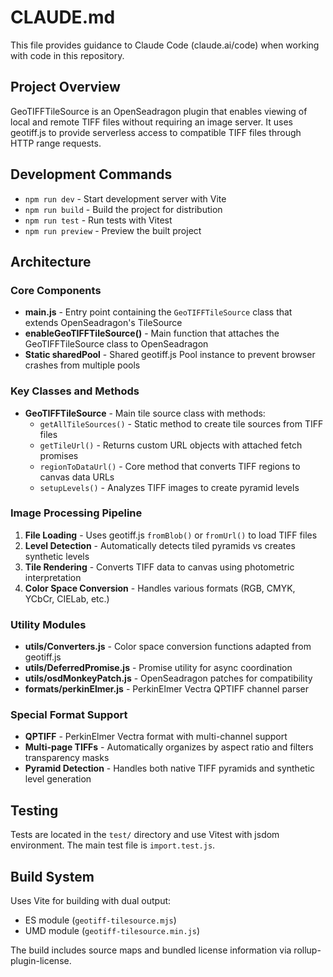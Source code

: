 # CLAUDE.md

This file provides guidance to Claude Code (claude.ai/code) when working with code in this repository.

## Project Overview

GeoTIFFTileSource is an OpenSeadragon plugin that enables viewing of local and remote TIFF files without requiring an image server. It uses geotiff.js to provide serverless access to compatible TIFF files through HTTP range requests.

## Development Commands

- `npm run dev` - Start development server with Vite
- `npm run build` - Build the project for distribution
- `npm run test` - Run tests with Vitest
- `npm run preview` - Preview the built project

## Architecture

### Core Components

- **main.js** - Entry point containing the `GeoTIFFTileSource` class that extends OpenSeadragon's TileSource
- **enableGeoTIFFTileSource()** - Main function that attaches the GeoTIFFTileSource class to OpenSeadragon
- **Static sharedPool** - Shared geotiff.js Pool instance to prevent browser crashes from multiple pools

### Key Classes and Methods

- **GeoTIFFTileSource** - Main tile source class with methods:
  - `getAllTileSources()` - Static method to create tile sources from TIFF files
  - `getTileUrl()` - Returns custom URL objects with attached fetch promises
  - `regionToDataUrl()` - Core method that converts TIFF regions to canvas data URLs
  - `setupLevels()` - Analyzes TIFF images to create pyramid levels

### Image Processing Pipeline

1. **File Loading** - Uses geotiff.js `fromBlob()` or `fromUrl()` to load TIFF files
2. **Level Detection** - Automatically detects tiled pyramids vs creates synthetic levels
3. **Tile Rendering** - Converts TIFF data to canvas using photometric interpretation
4. **Color Space Conversion** - Handles various formats (RGB, CMYK, YCbCr, CIELab, etc.)

### Utility Modules

- **utils/Converters.js** - Color space conversion functions adapted from geotiff.js
- **utils/DeferredPromise.js** - Promise utility for async coordination
- **utils/osdMonkeyPatch.js** - OpenSeadragon patches for compatibility
- **formats/perkinElmer.js** - PerkinElmer Vectra QPTIFF channel parser

### Special Format Support

- **QPTIFF** - PerkinElmer Vectra format with multi-channel support
- **Multi-page TIFFs** - Automatically organizes by aspect ratio and filters transparency masks
- **Pyramid Detection** - Handles both native TIFF pyramids and synthetic level generation

## Testing

Tests are located in the `test/` directory and use Vitest with jsdom environment. The main test file is `import.test.js`.

## Build System

Uses Vite for building with dual output:
- ES module (`geotiff-tilesource.mjs`)
- UMD module (`geotiff-tilesource.min.js`)

The build includes source maps and bundled license information via rollup-plugin-license.